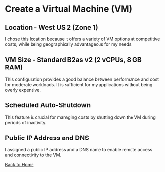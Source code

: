 # Create a Virtual Machine (VM)

## Location - West US 2 (Zone 1)

I chose this location because it offers a variety of VM options at competitive costs, while being geographically advantageous for my needs.

## VM Size - Standard B2as v2 (2 vCPUs, 8 GB RAM)

This configuration provides a good balance between performance and cost for moderate workloads. It is sufficient for my applications without being overly expensive.

## Scheduled Auto-Shutdown

This feature is crucial for managing costs by shutting down the VM during periods of inactivity.

## Public IP Address and DNS

I assigned a public IP address and a DNS name to enable remote access and connectivity to the VM.

[Back to Home](https://github.com/ErtKid/TPCloudComputing/blob/main/README.md)
